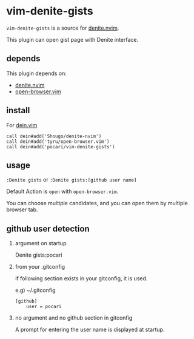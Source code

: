 # vim-denite-gists

`vim-denite-gists` is a source for [denite.nvim](https://github.com/Shougo/denite.nvim).

This plugin can open gist page with Denite interface.

## depends

This plugin depends on:

* [denite.nvim](https://github.com/Shougo/denite.nvim)
* [open-browser.vim](https://github.com/tyru/open-browser)

## install

For [dein.vim](https://github.com/Shougo/dein.vim)

   ```
   call dein#add('Shougo/denite-nvim')
   call dein#add('tyru/open-browser.vim')
   call dein#add('pocari/vim-denite-gists')
   ```

## usage

`:Denite gists`
or
`:Denite gists:[github user name]`

Default Action is `open` with `open-browser.vim`.

You can choose multiple candidates, and you can open them by multiple browser tab.

## github user detection

1. argument on startup

    Denite gists:pocari

2. from your .gitconfig
   
    if following section exists in your gitconfig, it is used.
    
    e.g) ~/.gitconfig
    ```
    [github]
    	user = pocari
    ```

3. no argument and no github section in gitconfig
    
    A prompt for entering the user name is displayed at startup.

